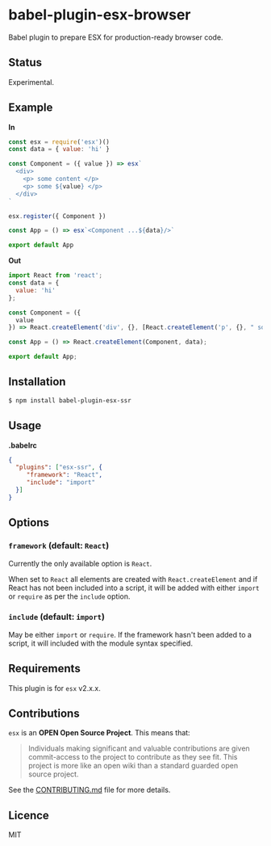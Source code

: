 # babel-plugin-esx-browser

Babel plugin to prepare ESX for production-ready browser code.

## Status

Experimental.

## Example

**In**

```js
const esx = require('esx')()
const data = { value: 'hi' }

const Component = ({ value }) => esx`
  <div>
    <p> some content </p>
    <p> some ${value} </p>
  </div>
`

esx.register({ Component })

const App = () => esx`<Component ...${data}/>`

export default App
```

**Out**

```js
import React from 'react';
const data = {
  value: 'hi'
};

const Component = ({
  value
}) => React.createElement('div', {}, [React.createElement('p', {}, " some content "), React.createElement('p', {}, [" some ", value])]);

const App = () => React.createElement(Component, data);

export default App;
```

## Installation

```sh
$ npm install babel-plugin-esx-ssr
```

## Usage

**.babelrc**

```json
{
  "plugins": ["esx-ssr", {
     "framework": "React",
     "include": "import"
  }]
}
```

## Options

### `framework` (default: `React`)

Currently the only available option is `React`.

When set to `React` all elements are created
with `React.createElement` and if React has not
been included into a script, it will be added 
with either `import` or `require` as per the `include`
option.

### `include` (default: `import`)

May be either `import` or `require`. If the framework
hasn't been added to a script, it will included 
with the module syntax specified.

## Requirements

This plugin is for `esx` v2.x.x.

## Contributions

`esx` is an **OPEN Open Source Project**. This means that:

> Individuals making significant and valuable contributions are given commit-access to the project to contribute as they see fit. This project is more like an open wiki than a standard guarded open source project.

See the [CONTRIBUTING.md](https://github.com/esxjs/esx/blob/master/CONTRIBUTING.md) file for more details.



## Licence

MIT
